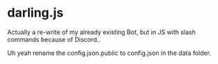 # darling.js

Actually a re-write of my already existing Bot, but in JS with slash commands because of Discord..

Uh yeah rename the config.json.public to config.json in the data folder.
